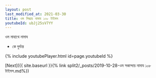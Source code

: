 ```yaml
---
layout: post
last_modified_at: 2021-03-30
title: ওম সিদ্ধায় নামায ১০৮ টাইমস
youtubeId: ubJj25sV7YY
---
```

 
 
 ওম মাহাথে নামায  
 
 -  কে দুর্দান্ত 
 
  
 
  
 
 
 
 
 
 


{% include youtubePlayer.html id=page.youtubeId %}
 
[Next]({{ site.baseurl }}{% link  split2/_posts/2019-10-28-ওম সকান্দায় নামায ১০৮ টাইমস.md%})
 

